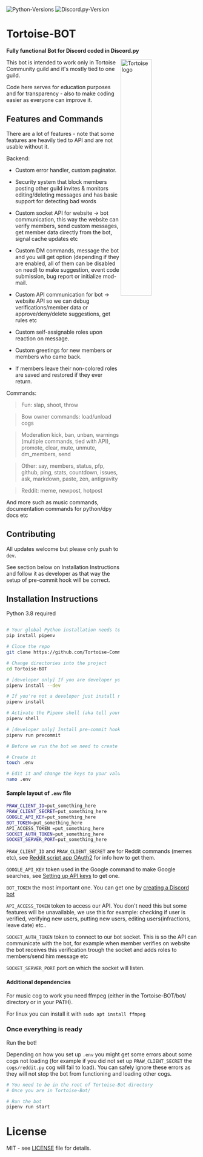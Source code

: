 ![Python-Versions](https://img.shields.io/badge/python-3.7-blue?style=flat-square)
![Discord.py-Version](https://img.shields.io/badge/discord.py-1.3.3-blue?style=flat-square)

# Tortoise-BOT
**Fully functional Bot for Discord coded in Discord.py**

<img alt="Tortoise logo" align="right" src="https://i.imgur.com/bKk1StC.png" width=40%/>

This bot is intended to work only in Tortoise Community guild and it's
mostly tied to one guild. 

Code here serves for education purposes and for
transparency - also to make coding easier as everyone can improve it.

## Features and Commands

There are a lot of features - note that some features are heavily tied to API and are not usable without it.

Backend:

* Custom error handler, custom paginator.

* Security system that block members posting other guild invites & monitors editing/deleting messages and 
has basic support for detecting bad words

* Custom socket API for website -> bot communication, this way the website can verify members, send custom messages, 
get member data directly from the bot, signal cache updates etc

* Custom DM commands, message the bot and you will get option (depending if they are enabled, all of them can be disabled 
on need) to make suggestion, event code submission, bug report or initialize  mod-mail.

* Custom API communication for bot -> website API so we can debug verifications/member data or approve/deny/delete 
suggestions, get rules etc

* Custom self-assignable roles upon reaction on message.

* Custom greetings for new members or members who came back.

* If members leave their non-colored roles are saved and restored if they ever return.

Commands:


> Fun: slap, shoot, throw

> Bow owner commands: load/unload cogs

> Moderation kick, ban, unban, warnings (multiple commands, tied with API), promote, clear, mute, unmute, dm_members, send

> Other: say, members, status, pfp, github, ping, stats, countdown, issues, ask, markdown, paste, zen, antigravity

> Reddit: meme, newpost, hotpost


And more such as music commands, documentation commands for python/dpy docs etc

## Contributing

All updates welcome but please only push to `dev`.

See section below on Installation Instructions and follow it as developer as that
way the setup of pre-commit hook will be correct. 

## Installation Instructions

Python 3.8 required

```bash

# Your global Python installation needs to have pipenv
pip install pipenv

# Clone the repo
git clone https://github.com/Tortoise-Community/Tortoise-BOT.git

# Change directories into the project
cd Tortoise-BOT

# [developer only] If you are developer you need to install dependencies for dev
pipenv install --dev

# If you're not a developer just install required dependencies like this
pipenv install

# Activate the Pipenv shell (aka tell your terminal/whatever to use dependencies from the env in this project)
pipenv shell

# [developer only] Install pre-commit hook
pipenv run precommit

# Before we run the bot we need to create .env file where all secret keys will be (tokens etc)

# Create it
touch .env

# Edit it and change the keys to your values (see section below for sample layout)
nano .env
```

#### Sample layout of `.env` file

```bash
PRAW_CLIENT_ID=put_something_here
PRAW_CLIENT_SECRET=put_something_here
GOOGLE_API_KEY=put_something_here
BOT_TOKEN=put_something_here
API_ACCESS_TOKEN =put_something_here
SOCKET_AUTH_TOKEN=put_something_here
SOCKET_SERVER_PORT=put_something_here
```

`PRAW_CLIENT_ID` and `PRAW_CLIENT_SECRET`
are for Reddit commands (memes etc), see [Reddit script app OAuth2](https://github.com/reddit-archive/reddit/wiki/OAuth2)
for info how to get them.

`GOOGLE_API_KEY`
token used in the Google command to make Google searches, see [Setting up API keys](https://support.google.com/googleapi/answer/6158862?hl=en)
to get one.

`BOT_TOKEN` the most important one. You can get one by [creating a Discord bot](https://discordapp.com/developers/applications)

`API_ACCESS_TOKEN` token to access our API. You don't need this but some features
will be unavailable, we use this for example: checking if user is verified,
verifying new users, putting new users, editing users(infractions, leave date) etc..

`SOCKET_AUTH_TOKEN` token to connect to our bot socket. 
This is so the API can communicate with the bot,
for example when member verifies on website the bot receives this verification trough the socket
and adds roles to members/send him message etc

`SOCKET_SERVER_PORT` port on which the socket will listen.

#### Additional dependencies

For music cog to work you need ffmpeg (either in the Tortoise-BOT/bot/ directory or in your PATH).

For linux you can install it with `sudo apt install ffmpeg`

### Once everything is ready

Run the bot!

Depending on how you set up `.env` you might get some errors about some cogs not loading 
(for example if you did not set up `PRAW_CLIENT_SECRET` the `cogs/reddit.py` cog will fail to load).
You can safely ignore these errors as they will not stop the bot from functioning and loading other cogs.

```bash
# You need to be in the root of Tortoise-Bot directory
# Once you are in Tortoise-Bot/

# Run the bot
pipenv run start
```

# License

MIT - see [LICENSE](https://github.com/Tortoise-Community/Tortoise-BOT/blob/dev/LICENSE) file for details.
